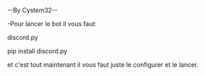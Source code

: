 --By Cystem32--

-Pour lancer le bot il vous faut:

discord.py

pip install discord.py

et c'est tout maintenant il vous faut juste le configurer et le lancer.
